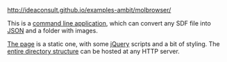 http://ideaconsult.github.io/examples-ambit/molbrowser/


This is a [command line application](https://github.com/ideaconsult/examples-ambit/tree/master/molbrowser), 
which can convert any SDF file into [JSON](http://ideaconsult.github.io/examples-ambit/molbrowser/mol.json) 
and a folder with images. 

[The page](http://ideaconsult.github.io/examples-ambit/molbrowser/) is  a static one,
with some [jQuery](http://jquery.com/) scripts and a bit of styling. The [entire directory structure](https://github.com/ideaconsult/examples-ambit/tree/master/molbrowser/src/main/resources/webapp) can be hosted at any HTTP server.
